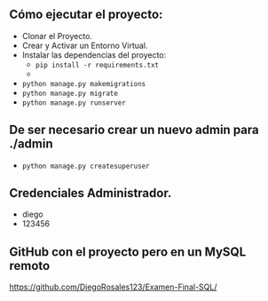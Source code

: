 

## Cómo ejecutar el proyecto:
* Clonar el Proyecto.
* Crear y Activar un Entorno Virtual.
* Instalar las dependencias del proyecto:
    * `pip install -r requirements.txt`
    * 
* `python manage.py makemigrations` 
* `python manage.py migrate`
* `python manage.py runserver`

 ## De ser necesario crear un nuevo admin para ./admin

* `python manage.py createsuperuser`
    
 ## Credenciales Administrador.

* diego
* 123456

 ## GitHub con el proyecto pero en un MySQL remoto
https://github.com/DiegoRosales123/Examen-Final-SQL/
